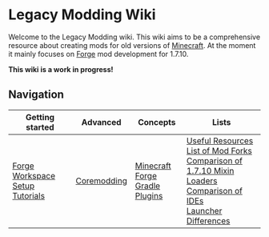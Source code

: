 # Legacy Modding Wiki

Welcome to the Legacy Modding wiki. This wiki aims to be a comprehensive resource about creating mods for old versions of [Minecraft](minecraft.md). At the moment it mainly focuses on [Forge](minecraft-forge.md) mod development for 1.7.10.

**This wiki is a work in progress!**

## Navigation

| Getting started | Advanced | Concepts | Lists |
| --- | --- | --- | --- |
| [Forge Workspace Setup](forge-workspace-setup.md)<br>[Tutorials](tutorials.md) | [Coremodding](coremodding.md) | [Minecraft Forge](minecraft-forge.md)<br>[Gradle Plugins](gradle-plugins.md) | [Useful Resources](useful-resources.md)<br>[List of Mod Forks](list-of-mod-forks.md)<br>[Comparison of 1.7.10 Mixin Loaders](comparison-of-1.7.10-mixin-loaders.md)<br>[Comparison of IDEs](comparison-of-ides.md)<br>[Launcher Differences](launcher-differences.md) |
